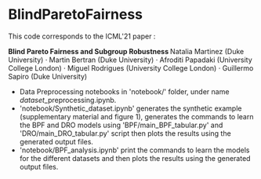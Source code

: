 # BlindParetoFairness


This code corresponds to the ICML'21 paper :  

<b> Blind Pareto Fairness and Subgroup Robustness </b>
Natalia Martinez (Duke University) · Martin Bertran (Duke University) · Afroditi Papadaki (University College London) ·
Miguel Rodrigues (University College London) · Guillermo Sapiro (Duke University) 

* Data Preprocessing notebooks in 'notebook/' folder, under name $dataset$_preprocessing.ipynb.
* 'notebook/Synthetic_dataset.ipynb' generates the synthetic example (supplementary material and figure 1), generates the commands to learn the BPF and DRO models using 'BPF/main_BPF_tabular.py' and 'DRO/main_DRO_tabular.py' script then plots the results using the generated output files.
* 'notebook/BPF_analysis.ipynb' print the commands to learn the models for the different datasets and then plots the results using the generated output files.

